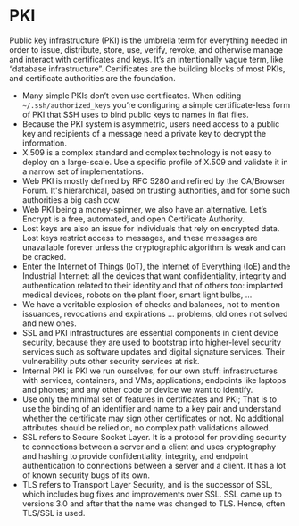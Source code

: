 # PKI 

Public key infrastructure (PKI) is the umbrella term for everything needed in order to issue, distribute, store, use, verify, revoke, and otherwise manage and interact with certificates and keys. It’s an intentionally vague term, like “database infrastructure”. Certificates are the building blocks of most PKIs, and certificate authorities are the foundation.

* Many simple PKIs don’t even use certificates. When editing `~/.ssh/authorized_keys` you’re configuring a simple certificate-less form of PKI that SSH uses to bind public keys to names in flat files.
* Because the PKI system is asymmetric, users need access to a public key and recipients of a message need a private key to decrypt the information. 
* X.509 is a complex standard and complex technology is not easy to deploy on a large-scale. Use a specific profile of X.509 and validate it in a narrow set of implementations.
* Web PKI is mostly defined by RFC 5280 and refined by the CA/Browser Forum. It's hierarchical, based on trusting authorities, and for some such authorities a big cash cow.
* Web PKI being a money-spinner, we also have an alternative. Let’s Encrypt is a free, automated, and open Certificate Authority. 
* Lost keys are also an issue for individuals that rely on encrypted data. Lost keys restrict access to messages, and these messages are unavailable forever unless the cryptographic algorithm is weak and can be cracked.
* Enter the Internet of Things (IoT), the Internet of Everything (IoE) and the Industrial Internet: all the devices that want confidentiality, integrity and authentication related to their identity and that of others too: implanted medical devices, robots on the plant floor, smart light bulbs, ...
* We have a veritable explosion of checks and balances, not to mention issuances, revocations and expirations ... problems, old ones not solved and new ones.
* SSL and PKI infrastructures are essential components in client device security, because they are used to bootstrap into higher-level security services such as software updates and digital signature services. Their vulnerability puts other security services at risk.
* Internal PKI is PKI we run ourselves, for our own stuff: infrastructures with services, containers, and VMs; applications; endpoints like laptops and phones; and any other code or device we want to identify. 
* Use only the minimal set of features in certificates and PKI; That is to use the binding of an identifier and name to a key pair and understand whether the certificate may sign other certificates or not. No additional attributes should be relied on, no complex path validations allowed.
* SSL refers to Secure Socket Layer. It is a protocol for providing security to connections between a server and a client and uses cryptography and hashing to provide confidentiality, integrity, and endpoint authentication to connections between a server and a client. It has a lot of known security bugs of its own.
* TLS refers to Transport Layer Security, and is the successor of SSL, which includes bug fixes and improvements over SSL. SSL came up to versions 3.0 and after that the name was changed to TLS. Hence, often TLS/SSL is used.
